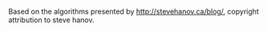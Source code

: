 Based on the algorithms presented by http://stevehanov.ca/blog/, copyright attribution
to steve hanov.
